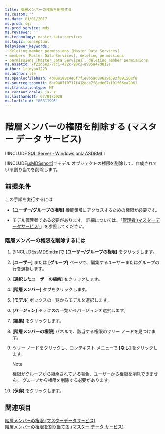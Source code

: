 ```yaml
---
title: 階層メンバーの権限を削除する
ms.custom: ''
ms.date: 03/01/2017
ms.prod: sql
ms.prod_service: mds
ms.reviewer: ''
ms.technology: master-data-services
ms.topic: conceptual
helpviewer_keywords:
- deleting member permissions [Master Data Services]
- members [Master Data Services], deleting permissions
- permissions [Master Data Services], deleting member permissions
ms.assetid: 7f22d5e2-70c1-422c-99c2-e995a47d812a
author: lrtoyou1223
ms.author: lle
ms.openlocfilehash: 4b008189c4e6f7f1e8b5a0896196592f891508f8
ms.sourcegitcommit: 6be9a0ff0717f412ece7f8ede07ef01f66ea2061
ms.translationtype: MT
ms.contentlocale: ja-JP
ms.lasthandoff: 07/01/2020
ms.locfileid: "85811995"
---
```

# <a name="delete-hierarchy-member-permissions-master-data-services"></a>階層メンバーの権限を削除する (マスター データ サービス)

[!INCLUDE [SQL Server - Windows only ASDBMI  ](../includes/applies-to-version/sql-windows-only-asdbmi.md)]

  [!INCLUDE[ssMDSshort](../includes/ssmdsshort-md.md)]でモデル オブジェクトの権限を削除して、作成されている割り当てを削除します。  
  
## <a name="prerequisites"></a>前提条件  
 この手順を実行するには  
  
-   **[ユーザー/グループの権限]** 機能領域にアクセスするための権限が必要です。  
  
-   モデル管理者である必要があります。 詳細については、「[管理者 &#40;マスターデータサービス&#41;](../master-data-services/administrators-master-data-services.md)」を参照してください。  
  
### <a name="to-delete-hierarchy-member-permissions"></a>階層メンバーの権限を削除するには  
  
1.  [!INCLUDE[ssMDSmdm](../includes/ssmdsmdm-md.md)]で **[ユーザー/グループの権限]** をクリックします。  
  
2.  **[ユーザー]** または **[グループ]** ページで、編集するユーザーまたはグループの行を選択します。  
  
3.  **[選択したユーザーの編集]** をクリックします。  
  
4.  **[階層メンバー]** タブをクリックします。  
  
5.  **[モデル]** ボックスの一覧からモデルを選択します。  
  
6.  **[バージョン]** ボックスの一覧からバージョンを選択します。  
  
7.  **[編集]** をクリックします。  
  
8.  **[階層メンバーの権限]** パネルで、該当する権限のツリー ノードを見つけます。  
  
9. ツリー ノードをクリックし、コンテキスト メニューで **[なし]** をクリックします。  
  
    > [!NOTE]  
    >  権限がグループから継承されている場合、ユーザーから権限を削除できません。 グループから権限を削除する必要があります。  
  
10. **[保存]** をクリックします。  
  
## <a name="see-also"></a>関連項目  
 [階層メンバーの権限 &#40;マスターデータサービス&#41;](../master-data-services/hierarchy-member-permissions-master-data-services.md)   
 [階層メンバーの権限を割り当てる (マスター データ サービス)](../master-data-services/assign-hierarchy-member-permissions-master-data-services.md)  
  
  
